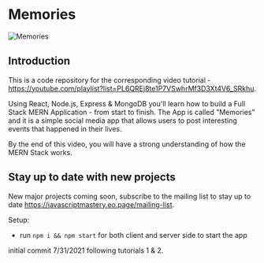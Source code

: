 # Memories

![Memories](https://i.ibb.co/Z8Y0CJv/Screenshot-2020-10-30-at-11-10-04.png)

## Introduction
This is a code repository for the corresponding video tutorial - https://youtube.com/playlist?list=PL6QREj8te1P7VSwhrMf3D3Xt4V6_SRkhu.

Using React, Node.js, Express & MongoDB you'll learn how to build a Full Stack MERN Application - from start to finish. The App is called "Memories" and it is a simple social media app that allows users to post interesting events that happened in their lives.

By the end of this video, you will have a strong understanding of how the MERN Stack works.

## Stay up to date with new projects
New major projects coming soon, subscribe to the mailing list to stay up to date https://javascriptmastery.eo.page/mailing-list.

Setup:
- run ```npm i && npm start``` for both client and server side to start the app

initial commit 7/31/2021 following tutorials 1 & 2.
